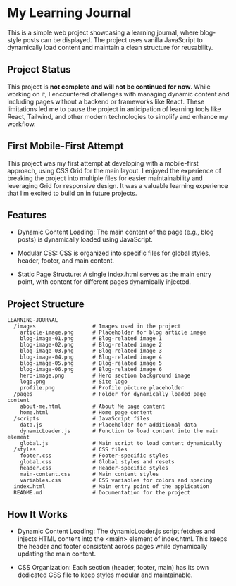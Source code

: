 # My Learning Journal

This is a simple web project showcasing a learning journal, where blog-style posts can be displayed. The project uses vanilla JavaScript to dynamically load content and maintain a clean structure for reusability.

## Project Status

This project is **not complete and will not be continued for now**. While working on it, I encountered challenges with managing dynamic content and including pages without a backend or frameworks like React. These limitations led me to pause the project in anticipation of learning tools like React, Tailwind, and other modern technologies to simplify and enhance my workflow.

## First Mobile-First Attempt

This project was my first attempt at developing with a mobile-first approach, using CSS Grid for the main layout. I enjoyed the experience of breaking the project into multiple files for easier maintainability and leveraging Grid for responsive design. It was a valuable learning experience that I’m excited to build on in future projects.

## Features

- Dynamic Content Loading: The main content of the page (e.g., blog posts) is dynamically loaded using JavaScript.

- Modular CSS: CSS is organized into specific files for global styles, header, footer, and main content.

- Static Page Structure: A single index.html serves as the main entry point, with content for different pages dynamically injected.

## Project Structure

```
LEARNING-JOURNAL
  /images                  # Images used in the project
    article-image.png      # Placeholder for blog article image
    blog-image-01.png      # Blog-related image 1
    blog-image-02.png      # Blog-related image 2
    blog-image-03.png      # Blog-related image 3
    blog-image-04.png      # Blog-related image 4
    blog-image-05.png      # Blog-related image 5
    blog-image-06.png      # Blog-related image 6
    hero-image.png         # Hero section background image
    logo.png               # Site logo
    profile.png            # Profile picture placeholder
  /pages                   # Folder for dynamically loaded page content
    about-me.html          # About Me page content
    home.html              # Home page content
  /scripts                 # JavaScript files
    data.js                # Placeholder for additional data
    dynamicLoader.js       # Function to load content into the main element
    global.js              # Main script to load content dynamically
  /styles                  # CSS files
    footer.css             # Footer-specific styles
    global.css             # Global styles and resets
    header.css             # Header-specific styles
    main-content.css       # Main content styles
    variables.css          # CSS variables for colors and spacing
  index.html               # Main entry point of the application
  README.md                # Documentation for the project
```

## How It Works

- Dynamic Content Loading: The dynamicLoader.js script fetches and injects HTML content into the \<main> element of index.html. This keeps the header and footer consistent across pages while dynamically updating the main content.

- CSS Organization: Each section (header, footer, main) has its own dedicated CSS file to keep styles modular and maintainable.
